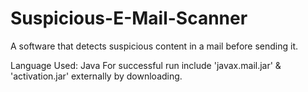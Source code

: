 # Suspicious-E-Mail-Scanner
A software that detects suspicious content in a mail before sending it.

Language Used: Java
For successful run include 'javax.mail.jar' & 'activation.jar' externally by downloading.
